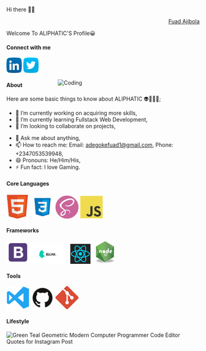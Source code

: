 Hi there 👋🏾
<div align="right" class="badge-base LI-profile-badge" data-locale="en_US" data-size="medium" data-theme="dark" data-type="VERTICAL" data-vanity="fuad-ajibola-5a0034166" data-version="v1"><a class="badge-base__link LI-simple-link" href="https://ng.linkedin.com/in/fuad-ajibola-5a0034166?trk=profile-badge">Fuad Ajibola</a></div>
              

<span>Welcome To ALIPHATIC'S Profile😀</span>

#### Connect with me 
<a href="https://www.linkedin.com/in/fuad-ajibola-5a0034166/"><img src="images/linkedin.png" width="40" /></a>
<a href="https://twitter.com/AdegokeFuad"><img src="images/twitter.png" width="40" /></a>

<img align="right" alt="Coding" width="370" src="https://miro.medium.com/max/680/0*7Q3yvSIv_t0ioJ-Z.gif"/>

#### About
Here are some basic things to know about ALIPHATIC 👽👳🏾‍♂️;

- 🔭 I’m currently working on acquiring more skills,
- 🌱 I’m currently learning Fullstack Web Development,
- 👯 I’m looking to collaborate on projects,
<!--- 🤔 I’m looking for help with--> 
- 💬 Ask me about anything,
- 📫 How to reach me: Email: adegokefuad1@gmail.com, Phone: +2347053539948,
- 😄 Pronouns: He/Him/His,
- ⚡ Fun fact: I love Gaming.

#### Core Languages
<code><img src="images/html.jpg" width="60" title="HTML" /></code>
<code><img src="images/css.jpg" width="60" title="CSS" /></code>
<code><img src="images/sass.jpg" width="60" title="SASS" /></code>
<code><img src="images/javascript.png" width="60" title="JavaScript" /></code>

#### Frameworks
<code><img src="images/B.png" width="60" title="Bootstrap" /></code>
<code><img src="images/Bulma.png" width="90" title="Bulma" /></code>
<code><img src="images/react.png" width="70" title="React" /></code>
<code><img src="images/R.png" width="50" title="NodeJS" /></code>

#### Tools
<code><img src="images/visualstudio.svg" width="60" title="Visual Studio Code" /></code>
<code><img src="images/github.jpg" width="60" title="GitHub" /></code>
<code><img src="images/git.jpg" width="60" title="Git" /></code>

#### Lifestyle
![Green Teal Geometric Modern Computer Programmer Code Editor Quotes for Instagram Post](https://user-images.githubusercontent.com/105937740/174781153-79d156a6-8e4a-4d8b-aa75-880be17afeac.jpg)


